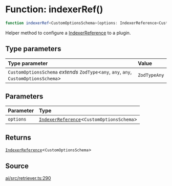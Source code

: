 # Function: indexerRef()

```ts
function indexerRef<CustomOptionsSchema>(options: IndexerReference<CustomOptionsSchema>): IndexerReference<CustomOptionsSchema>
```

Helper method to configure a [IndexerReference](../interfaces/IndexerReference.md) to a plugin.

## Type parameters

| Type parameter | Value |
| :------ | :------ |
| `CustomOptionsSchema` *extends* `ZodType`\<`any`, `any`, `any`, `CustomOptionsSchema`\> | `ZodTypeAny` |

## Parameters

| Parameter | Type |
| :------ | :------ |
| `options` | [`IndexerReference`](../interfaces/IndexerReference.md)\<`CustomOptionsSchema`\> |

## Returns

[`IndexerReference`](../interfaces/IndexerReference.md)\<`CustomOptionsSchema`\>

## Source

[ai/src/retriever.ts:290](https://github.com/firebase/genkit/blob/2b0be364306d92a8e7d13efc2da4fb04c1d21e29/js/ai/src/retriever.ts#L290)
